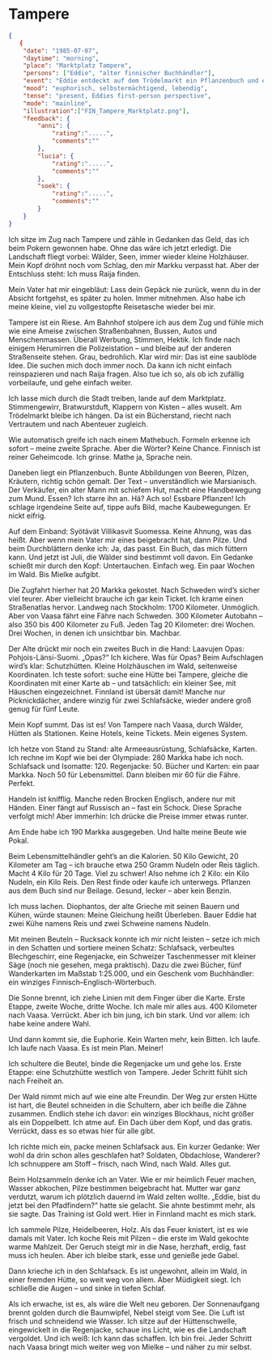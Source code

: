 # Tampere

```json
{
   {
    "date": "1985-07-07",
    "daytime": "morning",
    "place": "Marktplatz Tampere",
    "persons": ["Eddie", "alter finnischer Buchhändler"],
    "event": "Eddie entdeckt auf dem Trödelmarkt ein Pflanzenbuch und einen Laavu-Führer, entwickelt einen Plan: zu Fuß nach Vaasa, mit Hütten und Proviant. Sie kauft Ausrüstung und rechnet mit großer Euphorie ihre Route durch.",
    "mood": "euphorisch, selbstermächtigend, lebendig",
    "tense": "present, Eddies first-person perspective",
    "mode": "mainline",
    "illustration":["FIN_Tampere_Marktplatz.png"],
    "feedback": {
        "anni": {
            "rating":".....",
            "comments":""
        },
        "lucia": {
            "rating":".....",
            "comments":""
        },
        "soek": {
            "rating":".....",
            "comments":""
        }
    }
}
```

Ich sitze im Zug nach Tampere und zähle in Gedanken das Geld, das ich beim Pokern gewonnen habe. Ohne das wäre ich jetzt erledigt. Die Landschaft fliegt vorbei: Wälder, Seen, immer wieder kleine Holzhäuser. Mein Kopf dröhnt noch vom Schlag, den mir Markku verpasst hat. Aber der Entschluss steht: Ich muss Raija finden.

Mein Vater hat mir eingebläut: Lass dein Gepäck nie zurück, wenn du in der Absicht fortgehst, es später zu holen. Immer mitnehmen. Also habe ich meine kleine, viel zu vollgestopfte Reisetasche wieder bei mir.

Tampere ist ein Riese. Am Bahnhof stolpere ich aus dem Zug und fühle mich wie eine Ameise zwischen Straßenbahnen, Bussen, Autos und Menschenmassen. Überall Werbung, Stimmen, Hektik. Ich finde nach einigem Herumirren die Polizeistation – und bleibe auf der anderen Straßenseite stehen. Grau, bedrohlich. Klar wird mir: Das ist eine saublöde Idee. Die suchen mich doch immer noch. Da kann ich nicht einfach reinspazieren und nach Raija fragen. Also tue ich so, als ob ich zufällig vorbeilaufe, und gehe einfach weiter.

Ich lasse mich durch die Stadt treiben, lande auf dem Marktplatz. Stimmengewirr, Bratwurstduft, Klappern von Kisten – alles wuselt. Am Trödelmarkt bleibe ich hängen. Da ist ein Bücherstand, riecht nach Vertrautem und nach Abenteuer zugleich.

Wie automatisch greife ich nach einem Mathebuch. Formeln erkenne ich sofort – meine zweite Sprache. Aber die Wörter? Keine Chance. Finnisch ist reiner Geheimcode. Ich grinse. Mathe ja, Sprache nein.

Daneben liegt ein Pflanzenbuch. Bunte Abbildungen von Beeren, Pilzen, Kräutern, richtig schön gemalt. Der Text – unverständlich wie Marsianisch. Der Verkäufer, ein alter Mann mit schiefem Hut, macht eine Handbewegung zum Mund. Essen? Ich starre ihn an. Hä? Ach so! Essbare Pflanzen! Ich schlage irgendeine Seite auf, tippe aufs Bild, mache Kaubewegungen. Er nickt eifrig.

Auf dem Einband: Syötävät Villikasvit Suomessa. Keine Ahnung, was das heißt. Aber wenn mein Vater mir eines beigebracht hat, dann Pilze. Und beim Durchblättern denke ich: Ja, das passt. Ein Buch, das mich füttern kann. Und jetzt ist Juli, die Wälder sind bestimmt voll davon. Ein Gedanke schießt mir durch den Kopf: Untertauchen. Einfach weg. Ein paar Wochen im Wald. Bis Mielke aufgibt.

Die Zugfahrt hierher hat 20 Markka gekostet. Nach Schweden wird’s sicher viel teurer. Aber vielleicht brauche ich gar kein Ticket. Ich krame einen Straßenatlas hervor. Landweg nach Stockholm: 1700 Kilometer. Unmöglich. Aber von Vaasa fährt eine Fähre nach Schweden. 300 Kilometer Autobahn – also 350 bis 400 Kilometer zu Fuß. Jeden Tag 20 Kilometer: drei Wochen. Drei Wochen, in denen ich unsichtbar bin. Machbar.

Der Alte drückt mir noch ein zweites Buch in die Hand: Laavujen Opas: Pohjois-Länsi-Suomi. „Opas?“ Ich kichere. Was für Opas? Beim Aufschlagen wird’s klar: Schutzhütten. Kleine Holzhäuschen im Wald, seitenweise Koordinaten. Ich teste sofort: suche eine Hütte bei Tampere, gleiche die Koordinaten mit einer Karte ab – und tatsächlich: ein kleiner See, mit Häuschen eingezeichnet. Finnland ist übersät damit! Manche nur Picknickdächer, andere winzig für zwei Schlafsäcke, wieder andere groß genug für fünf Leute.

Mein Kopf summt. Das ist es! Von Tampere nach Vaasa, durch Wälder, Hütten als Stationen. Keine Hotels, keine Tickets. Mein eigenes System.

Ich hetze von Stand zu Stand: alte Armeeausrüstung, Schlafsäcke, Karten. Ich rechne im Kopf wie bei der Olympiade: 280 Markka habe ich noch. Schlafsack und Isomatte: 120. Regenjacke: 50. Bücher und Karten: ein paar Markka. Noch 50 für Lebensmittel. Dann bleiben mir 60 für die Fähre. Perfekt.

Handeln ist knifflig. Manche reden Brocken Englisch, andere nur mit Händen. Einer fängt auf Russisch an – fast ein Schock. Diese Sprache verfolgt mich! Aber immerhin: Ich drücke die Preise immer etwas runter.

Am Ende habe ich 190 Markka ausgegeben. Und halte meine Beute wie Pokal.

Beim Lebensmittelhändler geht’s an die Kalorien. 50 Kilo Gewicht, 20 Kilometer am Tag – ich brauche etwa 250 Gramm Nudeln oder Reis täglich. Macht 4 Kilo für 20 Tage. Viel zu schwer! Also nehme ich 2 Kilo: ein Kilo Nudeln, ein Kilo Reis. Den Rest finde oder kaufe ich unterwegs. Pflanzen aus dem Buch sind nur Beilage. Gesund, lecker – aber kein Benzin.

Ich muss lachen. Diophantos, der alte Grieche mit seinen Bauern und Kühen, würde staunen: Meine Gleichung heißt Überleben. Bauer Eddie hat zwei Kühe namens Reis und zwei Schweine namens Nudeln.

Mit meinen Beuteln – Rucksack konnte ich mir nicht leisten – setze ich mich in den Schatten und sortiere meinen Schatz: Schlafsack, verbeultes Blechgeschirr, eine Regenjacke, ein Schweizer Taschenmesser mit kleiner Säge (noch nie gesehen, mega praktisch). Dazu die zwei Bücher, fünf Wanderkarten im Maßstab 1:25.000, und ein Geschenk vom Buchhändler: ein winziges Finnisch–Englisch-Wörterbuch.

Die Sonne brennt, ich ziehe Linien mit dem Finger über die Karte. Erste Etappe, zweite Woche, dritte Woche. Ich male mir alles aus. 400 Kilometer nach Vaasa. Verrückt. Aber ich bin jung, ich bin stark. Und vor allem: ich habe keine andere Wahl.

Und dann kommt sie, die Euphorie. Kein Warten mehr, kein Bitten. Ich laufe. Ich laufe nach Vaasa. Es ist mein Plan. Meiner!

Ich schultere die Beutel, binde die Regenjacke um und gehe los. Erste Etappe: eine Schutzhütte westlich von Tampere. Jeder Schritt fühlt sich nach Freiheit an.

Der Wald nimmt mich auf wie eine alte Freundin. Der Weg zur ersten Hütte ist hart, die Beutel schneiden in die Schultern, aber ich beiße die Zähne zusammen. Endlich stehe ich davor: ein winziges Blockhaus, nicht größer als ein Doppelbett. Ich atme auf. Ein Dach über dem Kopf, und das gratis. Verrückt, dass es so etwas hier für alle gibt.

Ich richte mich ein, packe meinen Schlafsack aus. Ein kurzer Gedanke: Wer wohl da drin schon alles geschlafen hat? Soldaten, Obdachlose, Wanderer? Ich schnuppere am Stoff – frisch, nach Wind, nach Wald. Alles gut.

Beim Holzsammeln denke ich an Vater. Wie er mir heimlich Feuer machen, Wasser abkochen, Pilze bestimmen beigebracht hat. Mutter war ganz verdutzt, warum ich plötzlich dauernd im Wald zelten wollte. „Eddie, bist du jetzt bei den Pfadfindern?“ hatte sie gelacht. Sie ahnte bestimmt mehr, als sie sagte. Das Training ist Gold wert. Hier in Finnland macht es mich stark.

Ich sammele Pilze, Heidelbeeren, Holz. Als das Feuer knistert, ist es wie damals mit Vater. Ich koche Reis mit Pilzen – die erste im Wald gekochte warme Mahlzeit. Der Geruch steigt mir in die Nase, herzhaft, erdig, fast muss ich heulen. Aber ich bleibe stark, esse und genieße jede Gabel.

Dann krieche ich in den Schlafsack. Es ist ungewohnt, allein im Wald, in einer fremden Hütte, so weit weg von allem. Aber Müdigkeit siegt. Ich schließe die Augen – und sinke in tiefen Schlaf.

Als ich erwache, ist es, als wäre die Welt neu geboren. Der Sonnenaufgang brennt golden durch die Baumwipfel, Nebel steigt vom See. Die Luft ist frisch und schneidend wie Wasser. Ich sitze auf der Hüttenschwelle, eingewickelt in die Regenjacke, schaue ins Licht, wie es die Landschaft vergoldet. Und ich weiß: Ich kann das schaffen. Ich bin frei. Jeder Schritt nach Vaasa bringt mich weiter weg von Mielke – und näher zu mir selbst.
